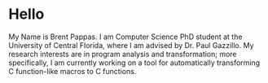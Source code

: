 # Hello

My Name is Brent Pappas.
I am Computer Science PhD student at the University of Central Florida, where I am advised by Dr. Paul Gazzillo.
My research interests are in program analysis and transformation; more specifically, I am currently working on a tool for automatically transforming C function-like macros to C functions.
